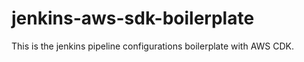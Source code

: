 # jenkins-aws-sdk-boilerplate

This is the jenkins pipeline configurations boilerplate with AWS CDK.
